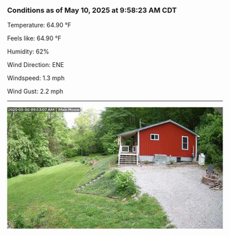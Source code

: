 ### Conditions as of May 10, 2025 at 9:58:23 AM CDT 

Temperature: 64.90 &deg;F

Feels like: 64.90 &deg;F

Humidity: 62%

Wind Direction: ENE

Windspeed: 1.3 mph

Wind Gust: 2.2 mph

---

<img src="./images/latest.jpeg"/>

